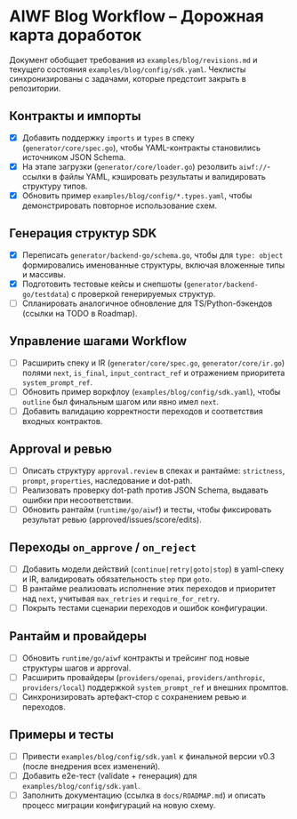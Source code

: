 # AIWF Blog Workflow – Дорожная карта доработок

Документ обобщает требования из `examples/blog/revisions.md` и текущего состояния `examples/blog/config/sdk.yaml`. Чеклисты синхронизированы с задачами, которые предстоит закрыть в репозитории.

## Контракты и импорты
- [x] Добавить поддержку `imports` и `types` в спеку (`generator/core/spec.go`), чтобы YAML-контракты становились источником JSON Schema.
- [x] На этапе загрузки (`generator/core/loader.go`) резолвить `aiwf://`-ссылки в файлы YAML, кэшировать результаты и валидировать структуру типов.
- [x] Обновить пример `examples/blog/config/*.types.yaml`, чтобы демонстрировать повторное использование схем.

## Генерация структур SDK
- [x] Переписать `generator/backend-go/schema.go`, чтобы для `type: object` формировались именованные структуры, включая вложенные типы и массивы.
- [x] Подготовить тестовые кейсы и снепшоты (`generator/backend-go/testdata`) с проверкой генерируемых структур.
- [ ] Спланировать аналогичное обновление для TS/Python-бэкендов (ссылки на TODO в Roadmap).

## Управление шагами Workflow
- [ ] Расширить спеку и IR (`generator/core/spec.go`, `generator/core/ir.go`) полями `next`, `is_final`, `input_contract_ref` и отражением приоритета `system_prompt_ref`.
- [ ] Обновить пример воркфлоу (`examples/blog/config/sdk.yaml`), чтобы `outline` был финальным шагом или явно имел `next`.
- [ ] Добавить валидацию корректности переходов и соответствия входных контрактов.

## Approval и ревью
- [ ] Описать структуру `approval.review` в спеках и рантайме: `strictness`, `prompt`, `properties`, наследование и dot-path.
- [ ] Реализовать проверку dot-path против JSON Schema, выдавать ошибки при несоответствии.
- [ ] Обновить рантайм (`runtime/go/aiwf`) и тесты, чтобы фиксировать результат ревью (approved/issues/score/edits).

## Переходы `on_approve` / `on_reject`
- [ ] Добавить модели действий (`continue|retry|goto|stop`) в yaml-спеку и IR, валидировать обязательность `step` при `goto`.
- [ ] В рантайме реализовать исполнение этих переходов и приоритет над `next`, учитывая `max_retries` и `require_for_retry`.
- [ ] Покрыть тестами сценарии переходов и ошибок конфигурации.

## Рантайм и провайдеры
- [ ] Обновить `runtime/go/aiwf` контракты и трейсинг под новые структуры шагов и approval.
- [ ] Расширить провайдеры (`providers/openai`, `providers/anthropic`, `providers/local`) поддержкой `system_prompt_ref` и внешних промптов.
- [ ] Синхронизировать артефакт-стор с сохранением ревью и переходов.

## Примеры и тесты
- [ ] Привести `examples/blog/config/sdk.yaml` к финальной версии v0.3 (после внедрения всех изменений).
- [ ] Добавить e2e-тест (validate + генерация) для `examples/blog/config/sdk.yaml`.
- [ ] Заполнить документацию (ссылка в `docs/ROADMAP.md`) и описать процесс миграции конфигураций на новую схему.
